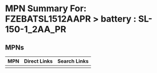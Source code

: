 



# MPN Summary For: FZEBATSL1512AAPR > battery : SL-150-1_2AA_PR

## MPNs
  

|MPN|Direct Links|Search Links|
| :--- | :--- | :--- |
||||
